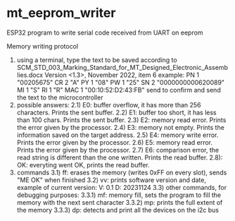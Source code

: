 # mt_eeprom_writer
ESP32 program to write serial code received from UART on eeprom

Memory writing protocol
1) using a terminal, type the text to be saved according to SCM_STD_003_Marking_Standard_for_MT_Designed_Electronic_Assemblies.docx Version <1.3>, November 2022, item 6
example: 
PN 1 "00205675" CR 2 "A" PY 1 "08" PW 1 "25" SN 2 "0000000000620089" MI 1 "S" RI 1 "R" MAC 1 "00:10:52:D2:43:FB"
send <CR><LF> to confirm and send the text to the microcontroller
2) possible answers:
2.1) E0: buffer overflow, it has more than 256 characters. Prints the sent buffer.
2.2) E1: buffer too short, it has less than 100 chars. Prints the sent buffer.
2.3) E2: memory read error. Prints the error given by the processor. 
2.4) E3: memory not empty. Prints the information saved on the target address.
2.5) E4: memory write error. Prints the error given by the processor. 
2.6) E5: memory read error. Prints the error given by the processor.
2.7) E6: comparison error, the read string is different than the one written. Prints the read buffer. 
2.8): OK: everyting went OK, prints the read buffer. 
3) commands
3.1) ff: erases the memory (writes 0xFF on every slot), sends "ME OK" when finished
3.2) vv: prints software version and date, example of current version:
V: 0.1 D: 20231124
3.3) other commands, for debugging purposes:
3.3.1) mf: memory fill, sets the program to fill the memory with the next sent character
3.3.2) mp: prints the full extent of the memory
3.3.3) dp: detects and print all the devices on the i2c bus